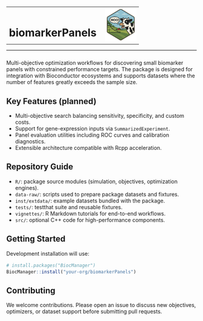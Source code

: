 <table>
  <tr>
    <td>
      <h1 style="margin-bottom:0;">biomarkerPanels</h1>
    </td>
    <td style="vertical-align:middle; padding-left:16px;">
      <img src="src/moo_hexsticker.png" alt="biomarkerPanels hex sticker" height="90">
    </td>
  </tr>
</table>

<hr style="border:0;border-top:1px solid #ccc;margin-top:8px;margin-bottom:24px;" />

Multi-objective optimization workflows for discovering small biomarker panels
with constrained performance targets. The package is designed for integration
with Bioconductor ecosystems and supports datasets where the number of features
greatly exceeds the sample size.

## Key Features (planned)
- Multi-objective search balancing sensitivity, specificity, and custom costs.
- Support for gene-expression inputs via `SummarizedExperiment`.
- Panel evaluation utilities including ROC curves and calibration diagnostics.
- Extensible architecture compatible with Rcpp acceleration.

## Repository Guide
- `R/`: package source modules (simulation, objectives, optimization engines).
- `data-raw/`: scripts used to prepare package datasets and fixtures.
- `inst/extdata/`: example datasets bundled with the package.
- `tests/`: testthat suite and reusable fixtures.
- `vignettes/`: R Markdown tutorials for end-to-end workflows.
- `src/`: optional C++ code for high-performance components.

## Getting Started
Development installation will use:

```r
# install.packages("BiocManager")
BiocManager::install("your-org/biomarkerPanels")
```

## Contributing
We welcome contributions. Please open an issue to discuss new objectives,
optimizers, or dataset support before submitting pull requests.
